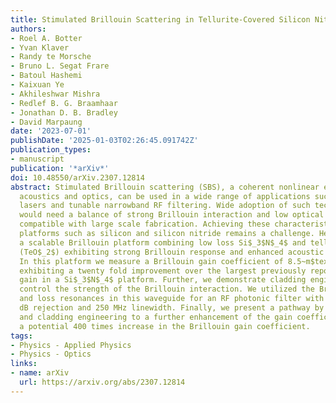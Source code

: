 ```yaml
---
title: Stimulated Brillouin Scattering in Tellurite-Covered Silicon Nitride Waveguides
authors:
- Roel A. Botter
- Yvan Klaver
- Randy te Morsche
- Bruno L. Segat Frare
- Batoul Hashemi
- Kaixuan Ye
- Akhileshwar Mishra
- Redlef B. G. Braamhaar
- Jonathan D. B. Bradley
- David Marpaung
date: '2023-07-01'
publishDate: '2025-01-03T02:26:45.091742Z'
publication_types:
- manuscript
publication: '*arXiv*'
doi: 10.48550/arXiv.2307.12814
abstract: Stimulated Brillouin scattering (SBS), a coherent nonlinear effect coupling
  acoustics and optics, can be used in a wide range of applications such as Brillouin
  lasers and tunable narrowband RF filtering. Wide adoption of such technologies however,
  would need a balance of strong Brillouin interaction and low optical loss in a structure
  compatible with large scale fabrication. Achieving these characteristics in scalable
  platforms such as silicon and silicon nitride remains a challenge. Here, we investigate
  a scalable Brillouin platform combining low loss Si$_3$N$_4$ and tellurium oxide
  (TeO$_2$) exhibiting strong Brillouin response and enhanced acoustic confinement.
  In this platform we measure a Brillouin gain coefficient of 8.5~m$textasciicircum-1$W$textasciicircum-1$,
  exhibiting a twenty fold improvement over the largest previously reported Brillouin
  gain in a Si$_3$N$_4$ platform. Further, we demonstrate cladding engineering to
  control the strength of the Brillouin interaction. We utilized the Brillouin gain
  and loss resonances in this waveguide for an RF photonic filter with more than 15
  dB rejection and 250 MHz linewidth. Finally, we present a pathway by geometric optimization
  and cladding engineering to a further enhancement of the gain coefficient to 155~m$textasciicircum-1$W$textasciicircum-1$,
  a potential 400 times increase in the Brillouin gain coefficient.
tags:
- Physics - Applied Physics
- Physics - Optics
links:
- name: arXiv
  url: https://arxiv.org/abs/2307.12814
---
```

